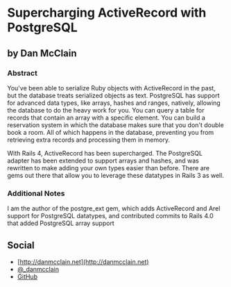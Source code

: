 # Supercharging ActiveRecord with PostgreSQL #

## by Dan McClain ##

### Abstract ###

You've been able to serialize Ruby objects with ActiveRecord in the past, but the database
treats serialized objects as text. PostgreSQL has support for advanced
data types, like arrays, hashes and ranges, natively, allowing the
database to do the heavy work for you. You can query a table for records that contain an
array with a specific element. You can build a reservation system in
which the database makes sure that you don't double book a room. All
of which happens in the database, preventing you from retrieving extra
records and processing them in memory.

With Rails 4, ActiveRecord has been supercharged. The PostgreSQL adapter
has been extended to support arrays and hashes, and was rewritten
to make adding your own types easier than before. There are gems out
there that allow you to leverage these datatypes in Rails 3 as well.


### Additional Notes ###

I am the author of the postgre\_ext gem, which adds ActiveRecord and
Arel support for PostgreSQL datatypes, and contributed commits to Rails
4.0 that added PostgreSQL array support


## Social ##

* [http://danmcclain.net](http://danmcclain.net)
* [@_danmcclain](http://twitter.com/_danmcclain)
* [GitHub](https://github.com/danmcclain)
